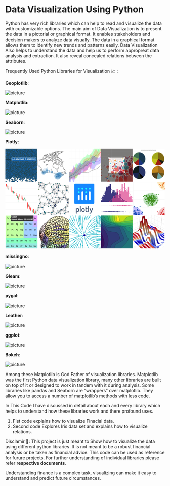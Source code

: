 #  Data Visualization Using Python

Python has very rich libraries which can help to read and visualize the data with customizable options.
The main aim of Data Visualization is to present the data in a pictorial or graphical format. It enables stakeholders and decision makers to analyze data visually. The data in a graphical format allows them to identify new trends and patterns easily.
Data Visualization Also helps to understand the data and help us to perform appropreat data analysis and extraction. It also reveal concealed relations between the attributes.

Frequently Used Python Libraries for Visualization :chart_with_upwards_trend: :

**Geoplotlib**:










![picture](https://pbs.twimg.com/media/C3HDC9eWIAUTrYE.jpg)


**Matplotlib**:










![picture](https://www.freecodecamp.org/news/content/images/size/w2000/2020/05/bank_data.png)


**Seaborn**:










![picture](https://miro.medium.com/max/2060/1*3VgCwcZraA0u5hMHpRhJcw.png)


**Plotly**:










   ![picture](https://raw.githubusercontent.com/cldougl/plot_images/add_r_img/plotly_2017.png)


**missingno**:










![picture](https://www.residentmar.io/static/post_assets/missingno/missingno_matrix.png)


**Gleam**:










![picture](https://challengepost-s3-challengepost.netdna-ssl.com/photos/production/software_photos/000/119/102/datas/original.png)


**pygal**:










![picture](https://i.stack.imgur.com/LmdJs.png)


**Leather**:










![picture](https://images.ctfassets.net/fi0zmnwlsnja/43Z5HPVmIApn9x8xVhw3Dw/2ae8c3b511e8ff0f9cb9ae2db8172de6/viz-libraries-10.png)


**ggplot**:










![picture](https://images.ctfassets.net/fi0zmnwlsnja/1FN0OM2Vd9VhcfTDx2Szzi/3bfd64ded32bc0261b8a344f9a363f3e/viz-libraries-03.png)


**Bokeh**:










![picture](https://images.ctfassets.net/fi0zmnwlsnja/5x8cPdKz0UEToEgeXY5Gyx/0713c8675c323b34fad35d59151bfab6/viz-libraries-04.png)


Among these Matplotlib is God Father of visualization libraries. Matplotlib was the first Python data visualization library, many other libraries are built on top of it or designed to work in tandem with it during analysis. Some libraries like pandas and Seaborn are “wrappers” over matplotlib. They allow you to access a number of matplotlib’s methods with less code.

In This Code I have discussed in detail about each and every library which helps to understand how these libraries work and there profound uses.
1. Fist code explains how to visualize Finacial data.
2. Second code Explores Iris data set and explains how to visualize relations. 

Disclamir :no_entry_sign:: This project is just meant to Show how to visualize the data using different python libraries .It is not meant to be a robust financial analysis or be taken as financial advice. This code can be used as reference for furure projects. For further understanding of individual libraries please refer **respective documents**.

Understanding finance is a complex task, visualizing can make it easy to understand and predict future circumstances.
